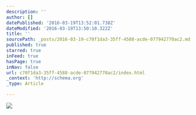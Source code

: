 ```yaml
---
description: ''
author: []
datePublished: '2016-03-19T13:52:01.738Z'
dateModified: '2016-03-19T13:50:10.322Z'
title: ''
sourcePath: _posts/2016-03-19-c70f1da3-35ff-4588-acde-077942770ac2.md
published: true
starred: true
inFeed: true
hasPage: true
inNav: false
url: c70f1da3-35ff-4588-acde-077942770ac2/index.html
_context: 'http://schema.org'
_type: Article

---
```

![](https://the-grid-user-content.s3-us-west-2.amazonaws.com/9f6a6d13-c1b8-44e5-bc42-382169db5c75.png)